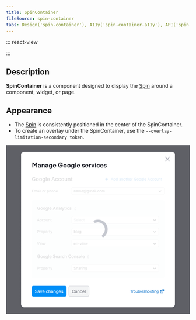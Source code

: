 ```yaml
---
title: SpinContainer
fileSource: spin-container
tabs: Design('spin-container'), A11y('spin-container-a11y'), API('spin-container-api'), Example('spin-container-code'), Changelog('spin-container-changelog')
---
```


::: react-view

<script lang="tsx">
import React from 'react'; 
import SpinContainer from 'intergalactic/spin-container'; 
import PlaygroundGeneration from '@components/PlaygroundGeneration'; 
import Input from 'intergalactic/input'; 
import { Box } from 'intergalactic/flex-box'; 

const playground = (createGroupWidgets) => {
  const { bool, radio, text, select } = createGroupWidgets('SpinContainer'); 

  const loading = bool({

    key: 'loading',
    defaultValue: true,
    label: 'Loading',

  }); 

  const theme = radio({

    key: 'theme',
    defaultValue: 'dark',
    label: 'Theme',
    options: ['dark', 'invert'],

  }); 

  const size = select({

    key: 'size',
    defaultValue: 'xxl',
    label: 'Size',
    options: ['xs', 's', 'm', 'l', 'xl', 'xxl'],

  }); 

  const background = text({

    key: 'background',
    defaultValue: '',
    label: 'Overlay color',

  }); 

  return (

    <SpinContainer
      loading={loading}
      theme={theme}
      size={size}
      background={background ? background : undefined}
      p='3px'
    >
      <Box w={150}>
        <h4>User form:</h4>
        <Input mb={2}>
          <Input.Value />
        </Input>
        <Input mb={2}>
          <Input.Value />
        </Input>
        <Input mb={2}>
          <Input.Value />
        </Input>
        <Input mb={2}>
          <Input.Value />
        </Input>
      </Box>
    </SpinContainer>

  ); 
}; 

const App = PlaygroundGeneration(playground); 
</script>

:::

## Description

**SpinContainer** is a component designed to display the [Spin](/components/spin/spin) around a component, widget, or page.

## Appearance

* The [Spin](/components/spin/spin) is consistently positioned in the center of the SpinContainer.
* To create an overlay under the SpinContainer, use the `--overlay-limitation-secondary token`.

![](static/spincontainer-dropdown.png)
